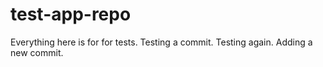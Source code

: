 # test-app-repo

Everything here is for for tests.
Testing a commit.
Testing again.
Adding a new commit.
